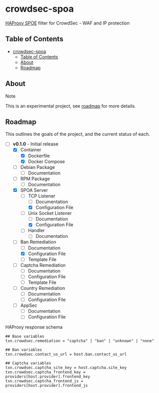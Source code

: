 # crowdsec-spoa

[HAProxy SPOE](https://www.haproxy.com/blog/extending-haproxy-with-the-stream-processing-offload-engine) filter for CrowdSec - WAF and IP protection

## Table of Contents

- [crowdsec-spoa](#crowdsec-spoa)
  - [Table of Contents](#table-of-contents)
  - [About](#about)
  - [Roadmap](#roadmap)

## About

> [!NOTE]
> This is an experimental project, see [roadmap](#roadmap) for more details.

## Roadmap

This outlines the goals of the project, and the current status of each.

- [ ] **v0.1.0** - Initial release
  - [x] Container
    - [x] Dockerfile
    - [x] Docker Compose
  - [ ] Debian Package
    - [ ] Documentation
  - [ ] RPM Package
    - [ ] Documentation
  - [x] SPOA Server
    - [ ] TCP Listener
      - [ ] Documentation
      - [x] Configuration File
    - [ ] Unix Socket Listener
      - [ ] Documentation
      - [x] Configuration File
    - [ ] Handler
      - [ ] Documentation
  - [ ] Ban Remediation
    - [ ] Documentation
    - [x] Configuration File
    - [ ] Template File
  - [ ] Captcha Remediation
    - [ ] Documentation
    - [ ] Configuration File
    - [ ] Template File
  - [ ] Country Remediation
    - [ ] Documentation
    - [ ] Configuration File
  - [ ] AppSec
    - [ ] Documentation
    - [ ] Configuration File

HAProxy response schema

```
## Base variables
txn.crowdsec.remediation = "captcha" | "ban" | "unknown" | "none"

## Ban variables
txn.crowdsec.contact_us_url = host.ban.contact_us_url

## Captcha variables
txn.crowdsec.captcha_site_key = host.captcha.site_key
txn.crowdsec.captcha_frontend_key = providers[host.provider].frontend_key
txn.crowdsec.captcha_frontend_js = providers[host.provider].frontend_js
```
